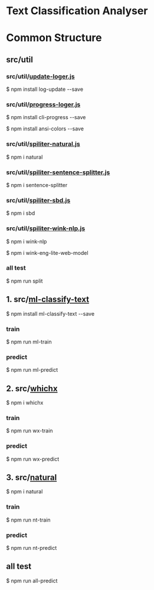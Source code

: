 # Text Classification Analyser

# Common Structure

## src/util

### src/util/[update-loger.js](https://www.npmjs.com/package/log-update)
  
  $ npm install log-update --save

  
### src/util/[progress-loger.js](https://www.npmjs.com/package/cli-progress)
  
  $ npm install cli-progress --save

  $ npm install ansi-colors --save

### src/util/[spiliter-natural.js](https://www.npmjs.com/package/natural)

  $ npm i natural

### src/util/[spiliter-sentence-splitter.js](https://www.npmjs.com/package/sentence-splitter)

  $ npm i sentence-splitter

### src/util/[spiliter-sbd.js](https://www.npmjs.com/package/sbd)

  $ npm i sbd

### src/util/[spiliter-wink-nlp.js](https://www.npmjs.com/package/wink-nlp)

  $ npm i wink-nlp

  $ npm i wink-eng-lite-web-model

### all test

  $ npm run split

## 1. src/[ml-classify-text](https://www.npmjs.com/package/ml-classify-text)

  $ npm install ml-classify-text --save

### train

  $ npm run ml-train

### predict
  
  $ npm run ml-predict
  
## 2. src/[whichx](https://www.npmjs.com/package/whichx)

  $ npm i whichx

### train

  $ npm run wx-train

### predict
  
  $ npm run wx-predict

## 3. src/[natural](https://www.npmjs.com/package/natural)

  $ npm i natural

### train

  $ npm run nt-train

### predict
  
  $ npm run nt-predict

## all test

  $ npm run all-predict
